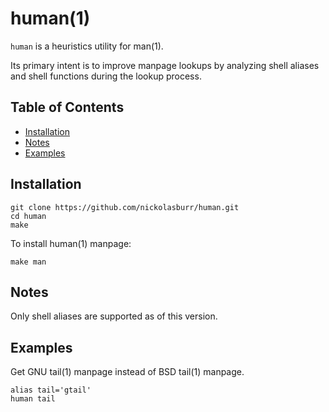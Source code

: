 # human(1)

`human` is a heuristics utility for man(1).

Its primary intent is to improve manpage lookups by analyzing shell aliases and shell functions during the lookup process.

## Table of Contents

- [Installation](#installation)
- [Notes](#notes)
- [Examples](#examples)

## Installation

```
git clone https://github.com/nickolasburr/human.git
cd human
make
```

To install human(1) manpage:

```
make man
```

## Notes

Only shell aliases are supported as of this version.

## Examples

Get GNU tail(1) manpage instead of BSD tail(1) manpage.

```
alias tail='gtail'
human tail
```
